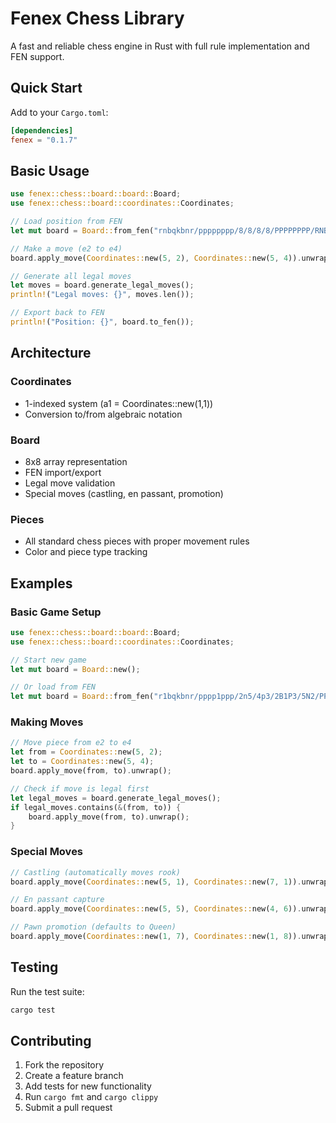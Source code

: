 # Fenex Chess Library

A fast and reliable chess engine in Rust with full rule implementation and FEN support.

## Quick Start

Add to your `Cargo.toml`:
```toml
[dependencies]
fenex = "0.1.7"
```

## Basic Usage

```rust
use fenex::chess::board::board::Board;
use fenex::chess::board::coordinates::Coordinates;

// Load position from FEN
let mut board = Board::from_fen("rnbqkbnr/pppppppp/8/8/8/8/PPPPPPPP/RNBQKBNR w KQkq - 0 1").unwrap();

// Make a move (e2 to e4)  
board.apply_move(Coordinates::new(5, 2), Coordinates::new(5, 4)).unwrap();

// Generate all legal moves
let moves = board.generate_legal_moves();
println!("Legal moves: {}", moves.len());

// Export back to FEN
println!("Position: {}", board.to_fen());
```

## Architecture

### Coordinates
- 1-indexed system (a1 = Coordinates::new(1,1))
- Conversion to/from algebraic notation

### Board  
- 8x8 array representation
- FEN import/export
- Legal move validation
- Special moves (castling, en passant, promotion)

### Pieces
- All standard chess pieces with proper movement rules
- Color and piece type tracking

## Examples

### Basic Game Setup
```rust
use fenex::chess::board::board::Board;
use fenex::chess::board::coordinates::Coordinates;

// Start new game
let mut board = Board::new();

// Or load from FEN
let mut board = Board::from_fen("r1bqkbnr/pppp1ppp/2n5/4p3/2B1P3/5N2/PPPP1PPP/RNBQK2R b KQkq - 3 3").unwrap();
```

### Making Moves  
```rust
// Move piece from e2 to e4
let from = Coordinates::new(5, 2);
let to = Coordinates::new(5, 4);
board.apply_move(from, to).unwrap();

// Check if move is legal first
let legal_moves = board.generate_legal_moves();
if legal_moves.contains(&(from, to)) {
    board.apply_move(from, to).unwrap();
}
```

### Special Moves
```rust
// Castling (automatically moves rook)
board.apply_move(Coordinates::new(5, 1), Coordinates::new(7, 1)).unwrap();

// En passant capture  
board.apply_move(Coordinates::new(5, 5), Coordinates::new(4, 6)).unwrap();

// Pawn promotion (defaults to Queen)
board.apply_move(Coordinates::new(1, 7), Coordinates::new(1, 8)).unwrap();
```

## Testing

Run the test suite:
```bash
cargo test
```


## Contributing

1. Fork the repository
2. Create a feature branch
3. Add tests for new functionality  
4. Run `cargo fmt` and `cargo clippy`
5. Submit a pull request
